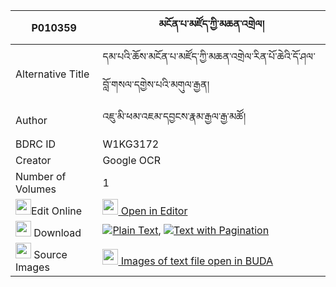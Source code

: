 |P010359|མངོན་པ་མཛོད་ཀྱི་མཆན་འགྲེལ། 
| --- | --- 
|Alternative Title |དམ་པའི་ཆོས་མངོན་པ་མཛོད་ཀྱི་མཆན་འགྲེལ་རིན་པོ་ཆེའི་དོ་ཤལ་བློ་གསལ་དགྱེས་པའི་མགུལ་རྒྱན།
|Author| འཇུ་མི་ཕམ་འཇམ་དབྱངས་རྣམ་རྒྱལ་རྒྱ་མཚོ།
|BDRC ID | W1KG3172
|Creator | Google OCR
|Number of Volumes| 1
|<img width="25" src="https://img.icons8.com/color/25/000000/edit-property.png">Edit Online| [<img width="25" src="https://avatars.githubusercontent.com/u/45091458?s=200&v=4"> Open in Editor](http://editor.openpecha.org/P010359)
|<img width="25" src="https://img.icons8.com/fluent/48/000000/download-2.png"/>  Download | [![](https://img.icons8.com/color/20/000000/txt.png)Plain Text](https://github.com/Openpecha/P010359/releases/download/v1/ngonpa_dzo_kyi_chendrel_plain_P010359.zip), [![](https://img.icons8.com/color/20/000000/txt.png)Text with Pagination](https://github.com/Openpecha/P010359/releases/download/v1/ngonpa_dzo_kyi_chendrel_pages_P010359.zip)
|<img width="25" src="https://img.icons8.com/plasticine/100/000000/pictures-folder.png"/>  Source Images | [<img width="25" src="https://library.bdrc.io/icons/BUDA-small.svg"> Images of text file open in BUDA](https://library.bdrc.io/show/bdr:W1KG3172)